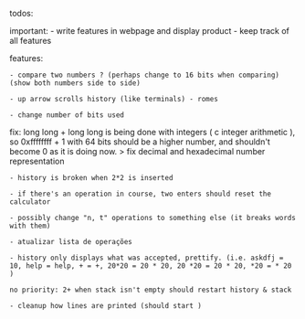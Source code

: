 todos:

important:
    - write features in webpage and display product
    - keep track of all features

features:

    - compare two numbers ? (perhaps change to 16 bits when comparing) (show both numbers side to side)

    - up arrow scrolls history (like terminals) - romes

    - change number of bits used

fix:
    long long + long long is being done with integers ( c integer arithmetic ), so 0xffffffff + 1 with 64 bits should be a higher number, and shouldn't become 0 as it is doing now. > fix decimal and hexadecimal number representation

    - history is broken when 2*2 is inserted 

    - if there's an operation in course, two enters should reset the calculator 

    - possibly change "n, t" operations to something else (it breaks words with them)

    - atualizar lista de operações

    - history only displays what was accepted, prettify. (i.e. askdfj = 10, help = help, + = +, 20*20 = 20 * 20, 20 *20 = 20 * 20, *20 = * 20 ) 

    no priority: 2+ when stack isn't empty should restart history & stack

    - cleanup how lines are printed (should start )


